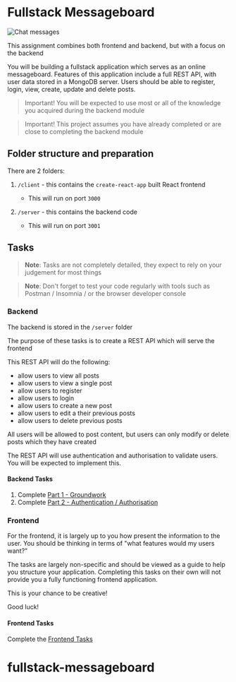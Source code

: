 # Fullstack Messageboard

![Chat messages](https://media.giphy.com/media/llVIK4GDgY34nQULnB/giphy.gif)

This assignment combines both frontend and backend, but with a focus on the backend

You will be building a fullstack application which serves as an online messageboard. Features of this application include a full REST API, with user data stored in a MongoDB server. Users should be able to register, login, view, create, update and delete posts.

> Important! You will be expected to use most or all of the knowledge you acquired during the backend module

> Important! This project assumes you have already completed or are close to completing the backend module

## Folder structure and preparation

There are 2 folders:

1. `/client` - this contains the `create-react-app` built React frontend
    - This will run on port `3000`

2. `/server` - this contains the backend code
    - This will run on port `3001`

## Tasks

> **Note**: Tasks are not completely detailed, they expect to rely on your judgement for most things

> **Note**: Don't forget to test your code regularly with tools such as Postman / Insomnia / or the browser developer console

### Backend

The backend is stored in the `/server` folder

The purpose of these tasks is to create a REST API which will serve the frontend

This REST API will do the following:

- allow users to view all posts
- allow users to view a single post
- allow users to register
- allow users to login
- allow users to create a new post
- allow users to edit a their previous posts
- allow users to delete previous posts

All users will be allowed to post content, but users can only modify or delete posts which they have created

The REST API will use authentication and authorisation to validate users. You will be expected to implement this.

#### Backend Tasks

1. Complete [Part 1 - Groundwork](server/BACKEND_TASKS_1.md)
2. Complete [Part 2 - Authentication / Authorisation](server/BACKEND_TASKS_2.md)

### Frontend

For the frontend, it is largely up to you how present the information to the user. You should be thinking in terms of "what features would my users want?"

The tasks are largely non-specific and should be viewed as a guide to help you structure your application. Completing this tasks on their own will not provide you a fully functioning frontend application.

This is your chance to be creative!

Good luck!

#### Frontend Tasks

Complete the [Frontend Tasks](./client/FRONTEND_TASKS.md)
# fullstack-messageboard
